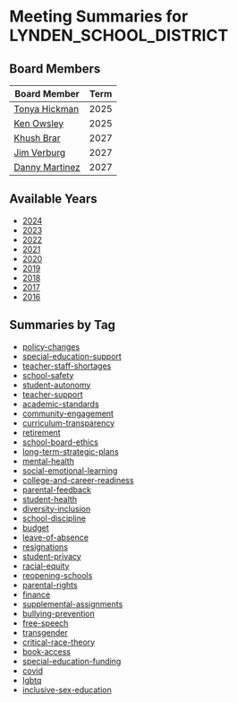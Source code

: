# Meeting Summaries for LYNDEN_SCHOOL_DISTRICT

## Board Members

| Board Member       | Term           |
|--------------------|----------------|
| [Tonya Hickman](board_member_331.md) | 2025 |
| [Ken Owsley](board_member_332.md) | 2025 |
| [Khush Brar](board_member_333.md) | 2027 |
| [Jim Verburg](board_member_334.md) | 2027 |
| [Danny Martinez](board_member_335.md) | 2027 |

## Available Years
- [2024](school_board_133_year_2024.md)
- [2023](school_board_133_year_2023.md)
- [2022](school_board_133_year_2022.md)
- [2021](school_board_133_year_2021.md)
- [2020](school_board_133_year_2020.md)
- [2019](school_board_133_year_2019.md)
- [2018](school_board_133_year_2018.md)
- [2017](school_board_133_year_2017.md)
- [2016](school_board_133_year_2016.md)

## Summaries by Tag
- [policy-changes](school_board_133_tag_policy-changes.md)
- [special-education-support](school_board_133_tag_special-education-support.md)
- [teacher-staff-shortages](school_board_133_tag_teacher-staff-shortages.md)
- [school-safety](school_board_133_tag_school-safety.md)
- [student-autonomy](school_board_133_tag_student-autonomy.md)
- [teacher-support](school_board_133_tag_teacher-support.md)
- [academic-standards](school_board_133_tag_academic-standards.md)
- [community-engagement](school_board_133_tag_community-engagement.md)
- [curriculum-transparency](school_board_133_tag_curriculum-transparency.md)
- [retirement](school_board_133_tag_retirement.md)
- [school-board-ethics](school_board_133_tag_school-board-ethics.md)
- [long-term-strategic-plans](school_board_133_tag_long-term-strategic-plans.md)
- [mental-health](school_board_133_tag_mental-health.md)
- [social-emotional-learning](school_board_133_tag_social-emotional-learning.md)
- [college-and-career-readiness](school_board_133_tag_college-and-career-readiness.md)
- [parental-feedback](school_board_133_tag_parental-feedback.md)
- [student-health](school_board_133_tag_student-health.md)
- [diversity-inclusion](school_board_133_tag_diversity-inclusion.md)
- [school-discipline](school_board_133_tag_school-discipline.md)
- [budget](school_board_133_tag_budget.md)
- [leave-of-absence](school_board_133_tag_leave-of-absence.md)
- [resignations](school_board_133_tag_resignations.md)
- [student-privacy](school_board_133_tag_student-privacy.md)
- [racial-equity](school_board_133_tag_racial-equity.md)
- [reopening-schools](school_board_133_tag_reopening-schools.md)
- [parental-rights](school_board_133_tag_parental-rights.md)
- [finance](school_board_133_tag_finance.md)
- [supplemental-assignments](school_board_133_tag_supplemental-assignments.md)
- [bullying-prevention](school_board_133_tag_bullying-prevention.md)
- [free-speech](school_board_133_tag_free-speech.md)
- [transgender](school_board_133_tag_transgender.md)
- [critical-race-theory](school_board_133_tag_critical-race-theory.md)
- [book-access](school_board_133_tag_book-access.md)
- [special-education-funding](school_board_133_tag_special-education-funding.md)
- [covid](school_board_133_tag_covid.md)
- [lgbtq](school_board_133_tag_lgbtq.md)
- [inclusive-sex-education](school_board_133_tag_inclusive-sex-education.md)
